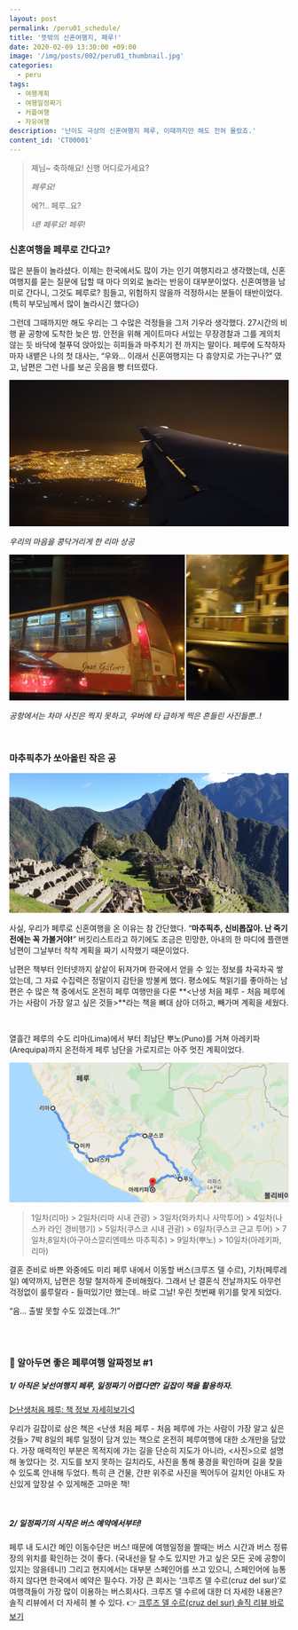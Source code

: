 ```yaml
---
layout: post
permalink: /peru01_schedule/
title: '뜻밖의 신혼여행지, 페루!'
date: 2020-02-09 13:30:00 +09:00
image: '/img/posts/002/peru01_thumbnail.jpg'
categories:
  - peru
tags:
  - 여행계획
  - 여행일정짜기
  - 커플여행
  - 자유여행
description: '난이도 극상의 신혼여행지 페루, 이때까지만 해도 전혀 몰랐죠.'
content_id: 'CT00001'
---
```


> 졔님~ 축하해요! 신행 어디로가세요?
>
> *페루요!*
>
> 에?!.. 페루..요?
>
> *네! 페루요! 페루!*

### 신혼여행을 페루로 간다고?

많은 분들이 놀라셨다. 이제는 한국에서도 많이 가는 인기 여행지라고 생각했는데, 신혼여행지를 묻는 질문에 답할 때 마다 의외로 놀라는 반응이 대부분이었다. 신혼여행을 남미로 간다니, 그것도 페루로? 힘들고, 위험하지 않을까 걱정하시는 분들이 태반이었다. (특히 부모님께서 많이 놀라시긴 했다😥)

그런데 그때까지만 해도 우리는 그 수많은 걱정들을 그저 기우라 생각했다. 27시간의 비행 끝 공항에 도착한 늦은 밤. 안전을 위해 게이트마다 서있는 무장경찰과 그를 게의치 않는 듯 바닥에 철푸덕 앉아있는 히피들과 마주치기 전 까지는 말이다. 페루에 도착하자마자 내뱉은 나의 첫 대사는, “우와... 이래서 신혼여행지는 다 휴양지로 가는구나?” 였고, 남편은 그런 나를 보곤 웃음을 빵 터뜨렸다.

![페루공항](/img/posts/002/01.jpg)

*우리의 마음을 콩닥거리게 한 리마 상공*

![페루공항](/img/posts/002/02.jpg)

*공항에서는 차마 사진은 찍지 못하고, 우버에 타 급하게 찍은 흔들린 사진들뿐..!*

<br>

### 마추픽추가 쏘아올린 작은 공

![마추픽추](/img/posts/002/03.jpg)

사실, 우리가 페루로 신혼여행을 온 이유는 참 간단했다. “**마추픽추, 신비롭잖아. 난 죽기 전에는 꼭 가볼거야!**” 버킷리스트라고 하기에도 조금은 민망한, 아내의 한 마디에 플랜맨 남편이 그날부터 착착 계획을 짜기 시작했기 때문이었다.

남편은 책부터 인터넷까지 샅샅이 뒤져가며 한국에서 얻을 수 있는 정보를 차곡차곡 쌓았는데, 그 자료 수집력은 정말이지 감탄을 방불케 했다. 평소에도 책읽기를 좋아하는 남편은 수 많은 책 중에서도 온전히 페루 여행만을 다룬 **<난생 처음 페루 - 처음 페루에 가는 사람이 가장 알고 싶은 것들>**라는 책을 뼈대 삼아 더하고, 빼가며 계획을 세웠다.

<br>

열흘간 페루의 수도 리마(Lima)에서 부터 최남단 뿌노(Puno)를 거쳐 아레키파(Arequipa)까지 온전하게 페루 남단을 가로지르는 아주 멋진 계획이었다.

![페루여행루트](/img/posts/002/04.jpg)

> 1일차(리마) > 2일차(리마 시내 관광) > 3일차(와카치나 사막투어) > 4일차(나스카 라인 경비행기) > 5일차(쿠스코 시내 관광) > 6일차(쿠스코 근교 투어) > 7일차,8일차(아구아스깔리엔떼쓰 마추픽추) > 9일차(뿌노) > 10일차(아레키파, 리마)

결혼 준비로 바쁜 와중에도 미리 페루 내에서 이동할 버스(크루즈 델 수르), 기차(페루레일) 예약까지, 남편은 정말 철저하게 준비해줬다. 그래서 난 결혼식 전날까지도 아무런 걱정없이 룰루랄라 - 들떠있기만 했는데.. 바로 그날! 우린 첫번째 위기를 맞게 되었다.

“음... 출발 못할 수도 있겠는데..?!”

<br><br>

### 📌 알아두면 좋은 페루여행 알짜정보 #1

##### 1/ 아직은 낯선여행지 페루, 일정짜기 어렵다면? 길잡이 책을 활용하자.

[▷난생처음 페루: 책 정보 자세히보기◁](https://book.naver.com/bookdb/book_detail.nhn?bid=13809530)

우리가 길잡이로 삼은 책은 <난생 처음 페루 - 처음 페루에 가는 사람이 가장 알고 싶은 것들> 7박 8일의 페루 일정이 담겨 있는 책으로 온전히 페루여행에 대한 소개만을 담았다. 가장 매력적인 부분은 목적지에 가는 길을 단순히 지도가 아니라, <사진>으로 설명해 놓았다는 것. 지도를 보지 못하는 길치라도, 사진을 통해 풍경을 확인하며 길을 찾을 수 있도록 안내해 두었다. 특히 큰 건물, 간판 위주로 사진을 찍어두어 길치인 아내도 자신있게 앞장설 수 있게해준 고마운 책!

<br>

##### 2/ 일정짜기의 시작은 버스 예약에서부터!

페루 내 도시간 메인 이동수단은 버스! 때문에 여행일정을 짤때는 버스 시간과 버스 정류장의 위치를 확인하는 것이 좋다. (국내선을 탈 수도 있지만 가고 싶은 모든 곳에 공항이 있지는 않을테니!) 그리고 현지에서는 대부분 스페인어를 쓰고 있으니, 스페인어에 능통하지 않다면 한국에서 예약은 필수다. 가장 큰 회사는 ‘크루즈 델 수르(cruz del sur)’로 여행객들이 가장 많이 이용하는 버스회사다. 크루즈 델 수르에 대한 더 자세한 내용은? 솔직 리뷰에서 더 자세히 볼 수 있다. 👉 [크루즈 델 수르(cruz del sur) 솔직 리뷰 바로보기](https://nohze.com/peru04_bus/)<br><br>
